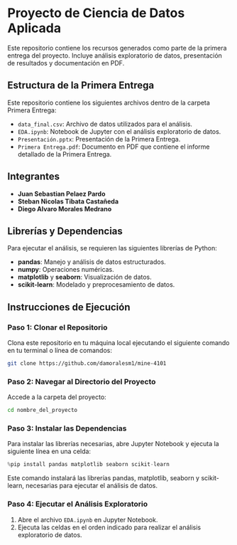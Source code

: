 # Proyecto de Ciencia de Datos Aplicada

Este repositorio contiene los recursos generados como parte de la primera entrega del proyecto. Incluye análisis exploratorio de datos, presentación de resultados y documentación en PDF.

## Estructura de la Primera Entrega

Este repositorio contiene los siguientes archivos dentro de la carpeta Primera Entrega:

- `data_final.csv`: Archivo de datos utilizados para el análisis.
- `EDA.ipynb`: Notebook de Jupyter con el análisis exploratorio de datos.
- `Presentación.pptx`: Presentación de la Primera Entrega.
- `Primera Entrega.pdf`: Documento en PDF que contiene el informe detallado de la Primera Entrega.

## Integrantes

- **Juan Sebastian Pelaez Pardo**
- **Steban Nicolas Tibata Castañeda**
- **Diego Alvaro Morales Medrano**

## Librerías y Dependencias

Para ejecutar el análisis, se requieren las siguientes librerías de Python:

- **pandas**: Manejo y análisis de datos estructurados.
- **numpy**: Operaciones numéricas.
- **matplotlib** y **seaborn**: Visualización de datos.
- **scikit-learn**: Modelado y preprocesamiento de datos.

## Instrucciones de Ejecución

### Paso 1: Clonar el Repositorio

Clona este repositorio en tu máquina local ejecutando el siguiente comando en tu terminal o línea de comandos:

```bash
git clone https://github.com/damoralesm1/mine-4101
```

### Paso 2: Navegar al Directorio del Proyecto

Accede a la carpeta del proyecto:

```bash
cd nombre_del_proyecto
```

### Paso 3: Instalar las Dependencias

Para instalar las librerías necesarias, abre Jupyter Notebook y ejecuta la siguiente línea en una celda:

```python
%pip install pandas matplotlib seaborn scikit-learn
```

Este comando instalará las librerías pandas, matplotlib, seaborn y scikit-learn, necesarias para ejecutar el análisis de datos.

### Paso 4: Ejecutar el Análisis Exploratorio

1. Abre el archivo `EDA.ipynb` en Jupyter Notebook.
2. Ejecuta las celdas en el orden indicado para realizar el análisis exploratorio de datos.